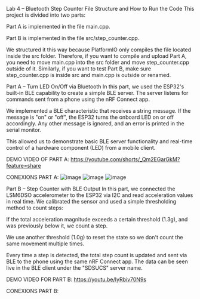 Lab 4 – Bluetooth Step Counter
File Structure and How to Run the Code
This project is divided into two parts:

Part A is implemented in the file main.cpp.

Part B is implemented in the file src/step_counter.cpp.

We structured it this way because PlatformIO only compiles the file located inside the src folder. Therefore, if you want to compile and upload Part A, you need to move main.cpp into the src folder and move step_counter.cpp outside of it. Similarly, if you want to test Part B, make sure step_counter.cpp is inside src and main.cpp is outside or renamed.

Part A – Turn LED On/Off via Bluetooth
In this part, we used the ESP32's built-in BLE capability to create a simple BLE server. The server listens for commands sent from a phone using the nRF Connect app.

We implemented a BLE characteristic that receives a string message. If the message is "on" or "off", the ESP32 turns the onboard LED on or off accordingly. Any other message is ignored, and an error is printed in the serial monitor.

This allowed us to demonstrate basic BLE server functionality and real-time control of a hardware component (LED) from a mobile client.

DEMO VIDEO OF PART A: https://youtube.com/shorts/_Qm2EGarGkM?feature=share

CONEXIONS PART A:
![image](https://github.com/user-attachments/assets/d31aab6f-6d80-41b8-a548-2369e32bf6f2)
![image](https://github.com/user-attachments/assets/2980210f-9790-4f95-8448-59b1f34f3520)
![image](https://github.com/user-attachments/assets/8f2a1583-4446-46ff-8b2a-0bf78cbff722)


Part B – Step Counter with BLE Output
In this part, we connected the LSM6DSO accelerometer to the ESP32 via I2C and read acceleration values in real time. We calibrated the sensor and used a simple thresholding method to count steps:

If the total acceleration magnitude exceeds a certain threshold (1.3g), and was previously below it, we count a step.

We use another threshold (1.0g) to reset the state so we don't count the same movement multiple times.

Every time a step is detected, the total step count is updated and sent via BLE to the phone using the same nRF Connect app. The data can be seen live in the BLE client under the "SDSUCS" server name.

DEMO VIDEO FOR PART B: https://youtu.be/IyRbiv70N9s

CONEXIONS PART B:
